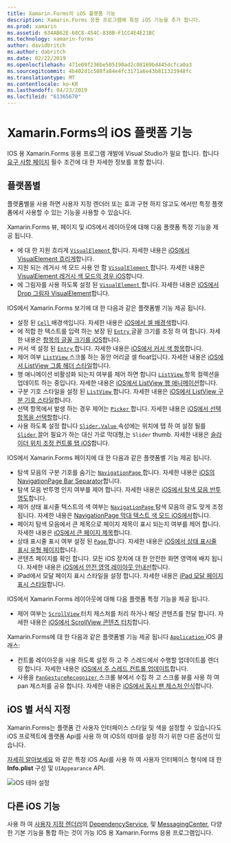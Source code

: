 ```yaml
---
title: Xamarin.Forms의 iOS 플랫폼 기능
description: Xamarin.Forms 응용 프로그램에 특정 iOS 기능을 추가 합니다.
ms.prod: xamarin
ms.assetid: 634AB62E-68C8-454C-838B-F1CC4E4E21BC
ms.technology: xamarin-forms
author: davidbritch
ms.author: dabritch
ms.date: 02/22/2019
ms.openlocfilehash: 471e09f236be505190ad2c08169bd445dcfca0a3
ms.sourcegitcommit: 4b402d1c508fa84e4fc3171a6e43b811323948fc
ms.translationtype: MT
ms.contentlocale: ko-KR
ms.lasthandoff: 04/23/2019
ms.locfileid: "61365670"
---
```

# <a name="ios-platform-features-in-xamarinforms"></a>Xamarin.Forms의 iOS 플랫폼 기능

IOS 용 Xamarin.Forms 응용 프로그램 개발에 Visual Studio가 필요 합니다. 합니다 [요구 사항 페이지](~/get-started/requirements.md) 필수 조건에 대 한 자세한 정보를 포함 합니다.

## <a name="platform-specifics"></a>플랫폼별

플랫폼별을 사용 하면 사용자 지정 렌더러 또는 효과 구현 하지 않고도 에서만 특정 플랫폼에서 사용할 수 있는 기능을 사용할 수 있습니다.

Xamarin.Forms 뷰, 페이지 및 iOS에서 레이아웃에 대해 다음 플랫폼 특정 기능을 제공 됩니다.

- 에 대 한 지원 흐리게 [ `VisualElement` ](xref:Xamarin.Forms.VisualElement)합니다. 자세한 내용은 [iOS에서 VisualElement 흐리게](visualelement-blur.md)합니다.
- 지원 되는 레거시 색 모드 사용 안 함 [ `VisualElement` ](xref:Xamarin.Forms.VisualElement)합니다. 자세한 내용은 [VisualElement 레거시 색 모드의 경우 iOS](legacy-color-mode.md)합니다.
- 에 그림자를 사용 하도록 설정 된 [ `VisualElement` ](xref:Xamarin.Forms.VisualElement)합니다. 자세한 내용은 [iOS에서 Drop 그림자 VisualElement](visualelement-drop-shadow.md)합니다.

IOS에서 Xamarin.Forms 보기에 대 한 다음과 같은 플랫폼별 기능 제공 됩니다.

- 설정 된 [ `Cell` ](xref:Xamarin.Forms.Cell) 배경색입니다. 자세한 내용은 [iOS에서 셀 배경색](cell-background-color.md)합니다.
- 에 적합 한 텍스트를 입력 하는 보장 된 [ `Entry` ](xref:Xamarin.Forms.Entry) 글꼴 크기를 조정 하 여 합니다. 자세한 내용은 [항목의 글꼴 크기를 iOS](entry-font-size.md)합니다.
- 커서 색 설정 된 [ `Entry` ](xref:Xamarin.Forms.Entry)합니다. 자세한 내용은 [iOS에서 커서 색 항목](entry-cursor-color.md)합니다.
- 제어 여부 [ `ListView` ](xref:Xamarin.Forms.ListView) 스크롤 하는 동안 머리글 셀 float입니다. 자세한 내용은 [iOS에서 ListView 그룹 헤더 스타일](listview-group-header-style.md)합니다.
- 행 애니메이션 비활성화 되는지 여부를 제어 하면 합니다 [ `ListView` ](xref:Xamarin.Forms.ListView) 항목 컬렉션을 업데이트 하는 중입니다. 자세한 내용은 [iOS에서 ListView 행 애니메이션](listview-row-animations.md)합니다.
- 구분 기호 스타일을 설정 된 [ `ListView` ](xref:Xamarin.Forms.ListView)합니다. 자세한 내용은 [iOS에서 ListView 구분 기호 스타일](listview-separator-style.md)합니다.
- 선택 항목에서 발생 하는 경우 제어는 [ `Picker` ](xref:Xamarin.Forms.Picker)합니다. 자세한 내용은 [iOS에서 선택 항목을 선택할](picker-selection.md)합니다.
- 사용 하도록 설정 합니다 [ `Slider.Value` ](xref:Xamarin.Forms.Slider.Value) 속성에는 위치에 탭 하 여 설정 될를 [ `Slider` ](xref:Xamarin.Forms.Slider) 끌어 필요가 하는 대신 가로 막대형,는 `Slider` thumb. 자세한 내용은 [슬라이더 위치 조정 컨트롤 탭 iOS](slider-thumb.md)합니다.

IOS에서 Xamarin.Forms 페이지에 대 한 다음과 같은 플랫폼별 기능 제공 됩니다.

- 탐색 모음의 구분 기호를 숨기는 [ `NavigationPage` ](xref:Xamarin.Forms.NavigationPage)합니다. 자세한 내용은 [iOS의 NavigationPage Bar Separator](navigation-bar-separator.md)합니다.
- 탐색 모음 반투명 인지 여부를 제어 합니다. 자세한 내용은 [iOS에서 탐색 모음 반투명도](navigation-bar-translucent.md)합니다.
- 제어 상태 표시줄 텍스트의 색 여부는 [ `NavigationPage` ](xref:Xamarin.Forms.NavigationPage) 탐색 모음의 광도 맞게 조정 됩니다. 자세한 내용은 [NavigationPage 막대 텍스트 색 모드 iOS에서](status-bar-text-color.md)합니다.
- 페이지 탐색 모음에서 큰 제목으로 페이지 제목이 표시 되는지 여부를 제어 합니다. 자세한 내용은 [iOS에서 큰 페이지 제목](page-large-title.md)합니다.
- 상태 표시줄 표시 여부 설정 된 [ `Page` ](xref:Xamarin.Forms.Page)합니다. 자세한 내용은 [iOS에서 상태 표시줄 표시 유형 페이지](page-status-bar-visibility.md)합니다.
- 콘텐츠 페이지를 확인 합니다. 모든 iOS 장치에 대 한 안전한 화면 영역에 배치 됩니다. 자세한 내용은 [iOS에서 안전 영역 레이아웃 안내선](page-safe-area-layout.md)합니다.
- IPad에서 모달 페이지 표시 스타일을 설정 합니다. 자세한 내용은 [iPad 모달 페이지 표시 스타일](ipad-page-presentation-style.md)합니다.

IOS에서 Xamarin.Forms 레이아웃에 대해 다음 플랫폼 특정 기능을 제공 됩니다.

- 제어 여부는 [ `ScrollView` ](xref:Xamarin.Forms.ScrollView) 터치 제스처를 처리 하거나 해당 콘텐츠를 전달 합니다. 자세한 내용은 [iOS에서 ScrollView 콘텐츠 터치](scrollview-content-touches.md)합니다.

Xamarin.Forms에 대 한 다음과 같은 플랫폼별 기능 제공 됩니다 [ `Application` ](xref:Xamarin.Forms.Application) iOS 클래스:

- 컨트롤 레이아웃을 사용 하도록 설정 하 고 주 스레드에서 수행할 업데이트를 렌더링 합니다. 자세한 내용은 [iOS에서 주 스레드 컨트롤 업데이트](main-thread-updates-ui.md)합니다.
- 사용을 [ `PanGestureRecognizer` ](xref:Xamarin.Forms.PanGestureRecognizer) 스크롤 뷰에서 수집 하 고 스크롤 뷰를 사용 하 여 pan 제스처를 공유 합니다. 자세한 내용은 [iOS에서 동시 팬 제스처 인식](application-pan-gesture.md)합니다.

## <a name="ios-specific-formatting"></a>iOS 별 서식 지정

Xamarin.Forms는 플랫폼 간 사용자 인터페이스 스타일 및 색을 설정할 수 있습니다도 iOS 프로젝트에 플랫폼 Api를 사용 하 여 iOS의 테마를 설정 하기 위한 다른 옵션이 있습니다.

[자세히 알아보세요](formatting.md) 와 같은 특정 iOS Api를 사용 하 여 사용자 인터페이스 형식에 대 한 **Info.plist** 구성 및 `UIAppearance` API.

![](images/status-white-sml.png "iOS 테마 설정")

## <a name="other-ios-features"></a>다른 iOS 기능

사용 하 여 [사용자 지정 렌더러](~/xamarin-forms/app-fundamentals/custom-renderer/index.md)의 [DependencyService](~/xamarin-forms/app-fundamentals/dependency-service/index.md), 및 [MessagingCenter](~/xamarin-forms/app-fundamentals/messaging-center.md), 다양 한 기본 기능을 통합 하는 것이 가능 IOS 용 Xamarin.Forms 응용 프로그램입니다.
